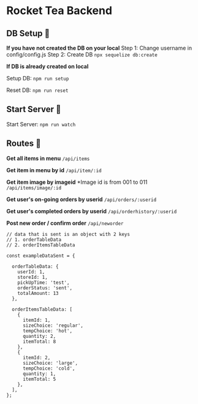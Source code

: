 # Rocket Tea Backend

## DB Setup 🤖

**If you have not created the DB on your local**
Step 1: Change username in config/config.js
Step 2: Create DB
`npx sequelize db:create`

**If DB is already created on local**

Setup DB:
`npm run setup`

Reset DB:
`npm run reset`

## Start Server 🤖

Start Server:
`npm run watch`

## Routes 🔗

**Get all items in menu**
`/api/items`

**Get item in menu by id**
`/api/item/:id`

**Get item image by imageid**
\*Image id is from 001 to 011
`/api/items/image/:id`

**Get user's on-going orders by userid**
`/api/orders/:userid`

**Get user's completed orders by userid**
`/api/orderhistory/:userid`

**Post new order / confirm order**
`/api/neworder`

```
// data that is sent is an object with 2 keys
// 1. orderTableData
// 2. orderItemsTableData

const exampleDataSent = {

  orderTableData: {
    userId: 1,
    storeId: 1,
    pickUpTime: 'test',
    orderStatus: 'sent',
    totalAmount: 13
  },
​
  orderItemsTableData: [
    {
      itemId: 1,
      sizeChoice: 'regular',
      tempChoice: 'hot',
      quantity: 2,
      itemTotal: 8
    },
    {
      itemId: 2,
      sizeChoice: 'large',
      tempChoice: 'cold',
      quantity: 1,
      itemTotal: 5
    },
  ],
};

```
